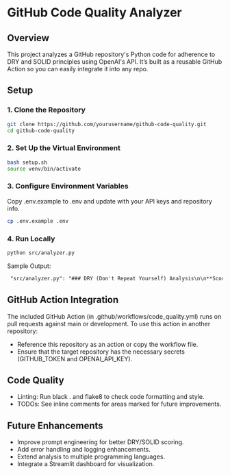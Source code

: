 # GitHub Code Quality Analyzer

## Overview
This project analyzes a GitHub repository's Python code for adherence to DRY and SOLID principles using OpenAI's API. It’s built as a reusable GitHub Action so you can easily integrate it into any repo.

## Setup

### 1. Clone the Repository
```sh
git clone https://github.com/yourusername/github-code-quality.git
cd github-code-quality
```

### 2. Set Up the Virtual Environment
```sh
bash setup.sh
source venv/bin/activate
```

### 3. Configure Environment Variables
Copy .env.example to .env and update with your API keys and repository info.
```sh
cp .env.example .env
```

### 4. Run Locally
```sh
python src/analyzer.py
```

Sample Output:
```md
 "src/analyzer.py": "### DRY (Don't Repeat Yourself) Analysis\n\n**Score: 6/10**\n\n**Summary:**\nThe code adheres to the DRY principle to some extent, but there are areas where repetition could be reduced. For instance, the error handling for the environment variable REPO could be encapsulated into a separate function to avoid redundancy if similar checks are needed elsewhere in the code. Additionally, the process of initializing clients could be abstracted into a function to promote reuse and clarity. However, the code does not contain significant duplication, which is why it scores moderately well.\n\n### SOLID Principles Analysis\n\n**Score: 5/10**\n\n**Summary:**\nThe code exhibits some adherence to the SOLID principles but lacks in certain areas. \n\n- **Single Responsibility Principle (SRP):** The analyze_repo function does multiple things: it checks environment variables, initializes clients, and processes files. This could be broken down into smaller, more focused functions.\n  \n- **Open/Closed Principle (OCP):** The function is not easily extendable without modifying the existing code, as adding new types of analysis or output formats would require changes to the analyze_repo function itself.\n  \n- **Liskov Substitution Principle (LSP):** This principle is not directly applicable here as there are no class hierarchies involved.\n  \n- **Interface Segregation Principle (ISP):** The code does not define interfaces, so this principle isn't relevant in its current form.\n  \n- **Dependency Inversion Principle (DIP):** The function directly instantiates GitHubClient and AIClient, which can make testing and substituting these dependencies more difficult. Using dependency injection could improve this aspect.\n\nOverall, while the code is functional, it could benefit from a more modular design that adheres more closely to SOLID principles."
 ```

## GitHub Action Integration

The included GitHub Action (in .github/workflows/code_quality.yml) runs on pull requests against main or development. To use this action in another repository:
- Reference this repository as an action or copy the workflow file.
- Ensure that the target repository has the necessary secrets (GITHUB_TOKEN and OPENAI_API_KEY).

## Code Quality
- Linting: Run black . and flake8 to check code formatting and style.
- TODOs: See inline comments for areas marked for future improvements.

## Future Enhancements
- Improve prompt engineering for better DRY/SOLID scoring.
- Add error handling and logging enhancements.
- Extend analysis to multiple programming languages.
- Integrate a Streamlit dashboard for visualization.
